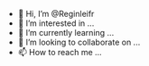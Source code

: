 - 👋 Hi, I’m @Reginleifr
- 👀 I’m interested in ...
- 🌱 I’m currently learning ...
- 💞️ I’m looking to collaborate on ...
- 📫 How to reach me ...

<!---
Reginleifr/Reginleifr is a ✨ special ✨ repository because its `README.md` (this file) appears on your GitHub profile.
You can click the Preview link to take a look at your changes.
--->
